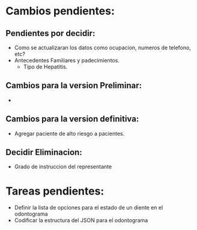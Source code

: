 Cambios pendientes:
===================

Pendientes por decidir:
-----------------------
* Como se actualizaran los datos como ocupacion, numeros de telefono, etc?
* Antecedentes Familiares y padecimientos.
    * Tipo de Hepatitis.

Cambios para la version Preliminar:
------------------------------------
* 

Cambios para la version definitiva:
------------------------------------
* Agregar paciente de alto riesgo a pacientes.

Decidir Eliminacion:
--------------------
* Grado de instruccion del representante

Tareas pendientes:
==================
* Definir la lista de opciones para el estado de un diente en el odontograma
* Codificar la estructura del JSON para el odontograma
